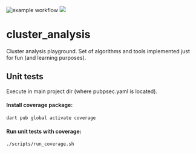 ![example workflow](https://github.com/szysz3/cluster_analysis/actions/workflows/dart.yml/badge.svg)
[<img src="https://szysz3.github.io/cluster_analysis/badge_linecoverage.svg">](https://szysz3.github.io/cluster_analysis/)
# cluster_analysis
Cluster analysis playground. Set of algorithms and tools implemented just for fun (and learning purposes).

## Unit tests

Execute in main project dir (where pubpsec.yaml is located).

#### Install coverage package:

```
dart pub global activate coverage
```

#### Run unit tests with coverage:

```
./scripts/run_coverage.sh 
```